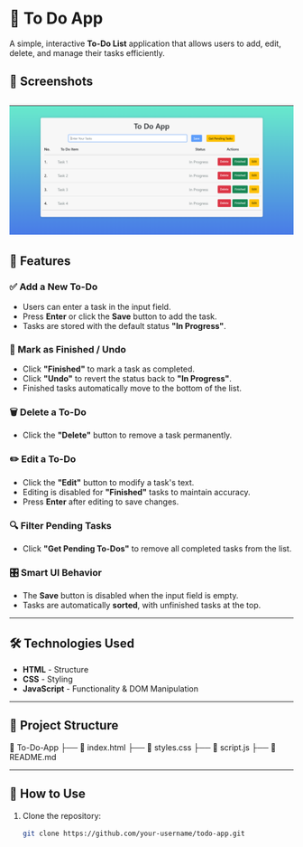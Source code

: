 # 📝 To Do App  

A simple, interactive **To-Do List** application that allows users to add, edit, delete, and manage their tasks efficiently.  

## 📸 Screenshots  
![Homepage](https://github.com/hemant-kushwaha/To-Do-App/blob/main/Homepage.png)
---

## 🚀 Features  

### ✅ Add a New To-Do  
- Users can enter a task in the input field.  
- Press **Enter** or click the **Save** button to add the task.  
- Tasks are stored with the default status **"In Progress"**.  

### 🎯 Mark as Finished / Undo  
- Click **"Finished"** to mark a task as completed.  
- Click **"Undo"** to revert the status back to **"In Progress"**.  
- Finished tasks automatically move to the bottom of the list.  

### 🗑️ Delete a To-Do  
- Click the **"Delete"** button to remove a task permanently.  

### ✏️ Edit a To-Do  
- Click the **"Edit"** button to modify a task's text.  
- Editing is disabled for **"Finished"** tasks to maintain accuracy.  
- Press **Enter** after editing to save changes.  

### 🔍 Filter Pending Tasks  
- Click **"Get Pending To-Dos"** to remove all completed tasks from the list.  

### 🎛️ Smart UI Behavior  
- The **Save** button is disabled when the input field is empty.  
- Tasks are automatically **sorted**, with unfinished tasks at the top.  

---

## 🛠️ Technologies Used  
- **HTML** - Structure  
- **CSS** - Styling  
- **JavaScript** - Functionality & DOM Manipulation  

---

## 📂 Project Structure  
📁 To-Do-App
├── 📜 index.html
├── 📜 styles.css
├── 📜 script.js
├── 📜 README.md


---

## 🎯 How to Use  
1. Clone the repository:  
   ```bash
   git clone https://github.com/your-username/todo-app.git


